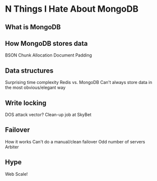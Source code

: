 # N Things I Hate About MongoDB

## What is MongoDB

## How MongoDB stores data
BSON
Chunk Allocation
Document Padding

## Data structures
Surprising time complexity
Redis vs. MongoDB
Can't always store data in the most obvious/elegant way

## Write locking
DOS attack vector?
Clean-up job at SkyBet

## Failover
How it works
Can't do a manual/clean failover
Odd number of servers
Arbiter

## Hype
Web Scale!

